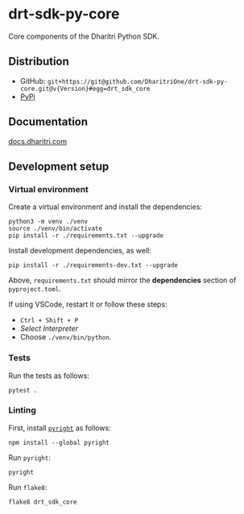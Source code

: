 # drt-sdk-py-core

Core components of the Dharitri Python SDK.

## Distribution
 
 - GitHub: `git+https://git@github.com/DharitriOne/drt-sdk-py-core.git@v{Version}#egg=drt_sdk_core`
 - [PyPi](https://pypi.org/user/xfactor.toml/)

## Documentation

[docs.dharitri.com](https://docs.dharitri.com/sdk-and-tools/moapy/moapy/)

## Development setup

### Virtual environment

Create a virtual environment and install the dependencies:

```
python3 -m venv ./venv
source ./venv/bin/activate
pip install -r ./requirements.txt --upgrade
```

Install development dependencies, as well:

```
pip install -r ./requirements-dev.txt --upgrade
```

Above, `requirements.txt` should mirror the **dependencies** section of `pyproject.toml`.

If using VSCode, restart it or follow these steps:
 - `Ctrl + Shift + P`
 - _Select Interpreter_
 - Choose `./venv/bin/python`.

### Tests

Run the tests as follows:

```
pytest .
```

### Linting

First, install [`pyright`](https://github.com/microsoft/pyright) as follows:

```
npm install --global pyright
```

Run `pyright`:

```
pyright
```

Run `flake8`:

```
flake8 drt_sdk_core
```
